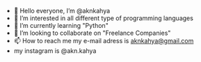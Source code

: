 - 👋 Hello everyone, I’m @aknkahya
- 👀 I’m interested in all different type of programming languages
- 🌱 I’m currently learning "Python"
- 💞️ I’m looking to collaborate on "Freelance Companies" 
- 📫 How to reach me my e-mail adress is aknkahya@gmail.com
- my instagram is @akn.kahya

<!---

--->
